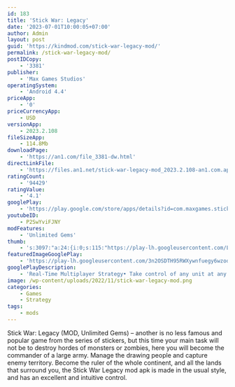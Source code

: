 ```yaml
---
id: 183
title: 'Stick War: Legacy'
date: '2023-07-01T10:00:05+07:00'
author: Admin
layout: post
guid: 'https://kindmod.com/stick-war-legacy-mod/'
permalink: /stick-war-legacy-mod/
postIDCopy:
    - '3381'
publisher:
    - 'Max Games Studios'
operatingSystem:
    - 'Android 4.4'
priceApp:
    - '0'
priceCurrencyApp:
    - USD
versionApp:
    - 2023.2.108
fileSizeApp:
    - 114.8Mb
downloadPage:
    - 'https://an1.com/file_3381-dw.html'
directLinkFile:
    - 'https://files.an1.net/stick-war-legacy-mod_2023.2.108-an1.com.apk'
ratingCount:
    - '94429'
ratingValue:
    - '4.1'
googlePlay:
    - 'https://play.google.com/store/apps/details?id=com.maxgames.stickwar3'
youtubeID:
    - P2SwYviFJNY
modFeatures:
    - 'Unlimited Gems'
thumb:
    - 's:3097:"a:24:{i:0;s:115:"https://play-lh.googleusercontent.com/Ll-vLiQeWc5ZpizkQiZpb94c9QJQWvexmHff-mRI59J3T99Qp1HSzUFANS50BAaIMk0=w526-h296";i:1;s:116:"https://play-lh.googleusercontent.com/Wdta2urXyqPpErZghjFzZRvgRIyOvxAS7geJHiL1bhB6m1m6VkPxJmf6hubzCAji_ckV=w526-h296";i:2;s:116:"https://play-lh.googleusercontent.com/ngulTX5S8jlqN-mXWGK7TrdejkRz4ZDEPEPnehtHcLj4tZ81e-Pr_59HthWJ_uNKGICV=w526-h296";i:3;s:114:"https://play-lh.googleusercontent.com/vCyLYE3xqZBy1lbB-RAJlBE5HQZ9sziCWZpGK8YYCKZxLJL6So_QGVacKlfo4cq-DA=w526-h296";i:4;s:115:"https://play-lh.googleusercontent.com/cU4_Jt1x28xqF6oZUmr5Ms0f0y5HGq5RIDidZ0V0HXZp-EXPv2qJ4LCUGVYpTGbvpaE=w526-h296";i:5;s:116:"https://play-lh.googleusercontent.com/JZj3u4kwyf6z6QtBnIcwBfIBzJa2e1oQOHopulPGjx3K97ox4cBMFUcU1ZzmaVRvvvRP=w526-h296";i:6;s:114:"https://play-lh.googleusercontent.com/ZiyZ5EbVZmjHUDc0YZ42X7k2lp5BC2oq8aiv7j5n5H5GGCiqlQWVmKHElO1wLRTtGA=w526-h296";i:7;s:115:"https://play-lh.googleusercontent.com/PJiHboKkBoHVRKnvdFfIUaeuxAbg_Ty9kRsj3hmaDObGWp8pj88f5y2tiFsjU_bLay8=w526-h296";i:8;s:115:"https://play-lh.googleusercontent.com/TcdPb41QUXaLe3RHhGpygUVlK_vEzhiQQmoVMC2s5LKDtLLPZ3jTUHDF9YJfl6sWckk=w526-h296";i:9;s:115:"https://play-lh.googleusercontent.com/FvSSr6xLL3NyvEV-hWwzrA70qeewYkRfG27Vk1ONZgYLtRMOOQEQgHbUd-fbsChu5yo=w526-h296";i:10;s:116:"https://play-lh.googleusercontent.com/fw16E2Njq3i5tn31d1UAsYX5M_h1JDOyzudbS8ycT9j2VytwVyZHK3Ntq7_mcDUzJGcH=w526-h296";i:11;s:116:"https://play-lh.googleusercontent.com/ZVn878SkjGZfwgi3sV8-cQ1rnEfw8RusxD4uNtHn1756JALwMmjECU6nuRs3-8CO6dRp=w526-h296";i:12;s:116:"https://play-lh.googleusercontent.com/auO7neJedglUSzes7jD01HfcxMC16rn1QmfqWAsjwLsWTEf7cLItf228-CsD0N4a2F9L=w526-h296";i:13;s:114:"https://play-lh.googleusercontent.com/1WKv1l1OdvtL77XVmsiOiL-GfuAeKuF3NbLy_irgKNoqzY0O8qynAAkXrJqykp_umg=w526-h296";i:14;s:114:"https://play-lh.googleusercontent.com/B3rBjnGdcRhJn5T6z5UgLHXzZNYlTQim50zVqm2jqfs_YiBWiGBo95ED4wMjMRt92A=w526-h296";i:15;s:116:"https://play-lh.googleusercontent.com/onRVEBdYlSMF9MK2YeUhGJ6loB1pTrchgoWCQ4AcZWirPQ5PIUqfiS9nkMfRvceJ8FfT=w526-h296";i:16;s:115:"https://play-lh.googleusercontent.com/UGAnjXjgMb-8hm5oKgXYpyIc84C3yRLEQb0x2yfOxt8AlLACBG-JfsFKf7jlLBb5jxo=w526-h296";i:17;s:114:"https://play-lh.googleusercontent.com/KXkuj-xarXwV-IU3cGniYB3yAv214Ebrtq2g7ErX46VfkfAkGdYprF-j_wTGzk_VIg=w526-h296";i:18;s:115:"https://play-lh.googleusercontent.com/pABWNknICHRfY_Zo7aM9-gGzd-S70zlGvtuhlZ7SIp04w0s7a-_IdzVPTC0fDtZdlm0=w526-h296";i:19;s:116:"https://play-lh.googleusercontent.com/cX7729mNTEVxVE_EWU5XlDFKOlE2VANEFJoOtq5NSEDDDGvhOkootS59BCuYFGdEPmmN=w526-h296";i:20;s:115:"https://play-lh.googleusercontent.com/URpn3MEtKnYQXhBoAdVWCtLD0efGGGwzR3_4f5lxxNQULO2NSHGMSYWCHF-Y4E0C_VY=w526-h296";i:21;s:115:"https://play-lh.googleusercontent.com/XXYHeccN7xl83Za-JsSicZnWEfMyrmR5pDt2PniAkj54x4UZlh39cBzb5KjJFDHMxfI=w526-h296";i:22;s:115:"https://play-lh.googleusercontent.com/Wv_RPZ6vx4VUdFlQwkSyXrfeqKzIFOdRb8l7qRm75nGpguTvei_qkXdFhTXtDvzKkao=w526-h296";i:23;s:116:"https://play-lh.googleusercontent.com/BlqAj6kfyIqjX2tSMNaN0ZMd7qRfWOynJalv-h0IXsLs-Mrfq6Xcu68gKMwYY1zCOtp_=w526-h296";}";'
featuredImageGooglePlay:
    - 'https://play-lh.googleusercontent.com/3n2OSDTH95RWXywnfuegy6wzodb_55OOzWKYudRbAGZeTTgEVCbx9Z3DlZKW2snKTdU'
googlePlayDescription:
    - 'Real-Time Multiplayer Strategy• Take control of any unit at any time!.• No “Pay for Power”!.'
image: /wp-content/uploads/2022/11/stick-war-legacy-mod.png
categories:
    - Games
    - Strategy
tags:
    - mods
---
```


Stick War: Legacy (MOD, Unlimited Gems) – another is no less famous and popular game from the series of stickers, but this time your main task will not be to destroy hordes of monsters or zombies, here you will become the commander of a large army. Manage the drawing people and capture enemy territory. Become the ruler of the whole continent, and all the lands that surround you, the Stick War Legacy mod apk is made in the usual style, and has an excellent and intuitive control.